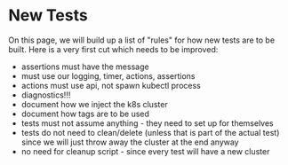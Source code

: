 # New Tests

On this page, we will build up a list of "rules" for how 
new tests are to be built.  Here is a very first cut which
needs to be improved: 

* assertions must have the message
* must use our logging, timer, actions, assertions
* actions must use api, not spawn kubectl process
* diagnostics!!! 
* document how we inject the k8s cluster
* document how tags are to be used
* tests must not assume anything - they need to set up for themselves
* tests do not need to clean/delete (unless that is part of the actual test) 
  since we will just throw away the cluster at the end anyway
* no need for cleanup script - since every test will have a new cluster
